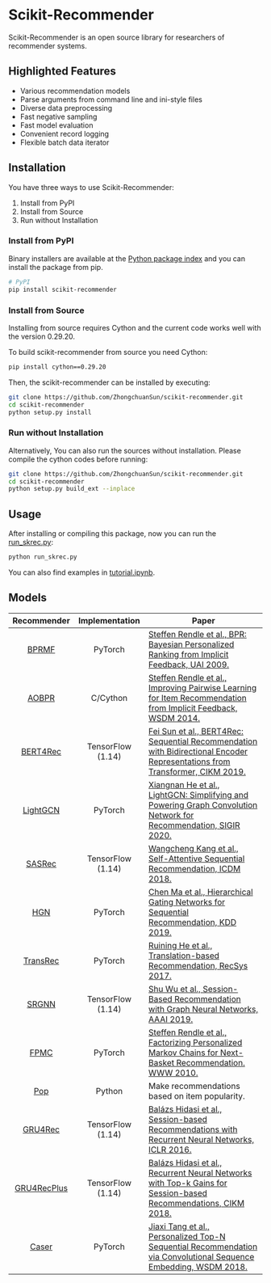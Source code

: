 <!-- Add banner here -->

# Scikit-Recommender

<!-- Describe your project in brief -->
Scikit-Recommender is an open source library for researchers of recommender systems.

## Highlighted Features

- Various recommendation models
- Parse arguments from command line and ini-style files
- Diverse data preprocessing
- Fast negative sampling
- Fast model evaluation
- Convenient record logging
- Flexible batch data iterator

## Installation
<!-- ## Install Scikit-Recommender -->

You have three ways to use Scikit-Recommender:

1. Install from PyPI
2. Install from Source
3. Run without Installation

### Install from PyPI

Binary installers are available at the [Python package index](https://pypi.org/project/scikit-recommender/) and you can install the package from pip.

```sh
# PyPI
pip install scikit-recommender
```

### Install from Source

Installing from source requires Cython and the current code works well with the version 0.29.20.

To build scikit-recommender from source you need Cython:

```sh
pip install cython==0.29.20
```

Then, the scikit-recommender can be installed by executing:

```sh
git clone https://github.com/ZhongchuanSun/scikit-recommender.git
cd scikit-recommender
python setup.py install
```

### Run without Installation

Alternatively, You can also run the sources without installation.
Please compile the cython codes before running:

```sh
git clone https://github.com/ZhongchuanSun/scikit-recommender.git
cd scikit-recommender
python setup.py build_ext --inplace
```

## Usage

After installing or compiling this package, now you can run the [run_skrec.py]([./run_skrec.py](https://github.com/ZhongchuanSun/scikit-recommender/blob/master/run_skrec.py)):

```sh
python run_skrec.py
```

You can also find examples in [tutorial.ipynb](https://github.com/ZhongchuanSun/scikit-recommender/blob/master/tutorial.ipynb).

## Models

| Recommender | Implementation    | Paper|
|:-:|:-:|---|
| [BPRMF](skrec/recommender/BPRMF.py)                   | PyTorch           | [Steffen Rendle et al., BPR: Bayesian Personalized Ranking from Implicit Feedback, UAI 2009.](https://dl.acm.org/doi/10.5555/1795114.1795167) |
| [AOBPR](skrec/recommender/AOBPR/AOBPR.py)             | C/Cython          | [Steffen Rendle et al., Improving Pairwise Learning for Item Recommendation from Implicit Feedback, WSDM 2014.](https://dl.acm.org/doi/10.1145/2556195.2556248) |
| [BERT4Rec](skrec/recommender/BERT4Rec/BERT4Rec.py)    | TensorFlow (1.14) | [Fei Sun et al., BERT4Rec: Sequential Recommendation with Bidirectional Encoder Representations from Transformer, CIKM 2019.](https://dl.acm.org/doi/abs/10.1145/3357384.3357895) |
| [LightGCN](skrec/recommender/LightGCN.py)             | PyTorch           | [Xiangnan He et al., LightGCN: Simplifying and Powering Graph Convolution Network for Recommendation, SIGIR 2020.](https://dl.acm.org/doi/10.1145/3397271.3401063)|
| [SASRec](skrec/recommender/SASRec.py)                 | TensorFlow (1.14) | [Wangcheng Kang et al., Self-Attentive Sequential Recommendation, ICDM 2018.](https://ieeexplore.ieee.org/abstract/document/8594844) |
| [HGN](skrec/recommender/HGN.py)                       |  PyTorch          | [Chen Ma et al., Hierarchical Gating Networks for Sequential Recommendation, KDD 2019.](https://dl.acm.org/doi/10.1145/3292500.3330984) |
| [TransRec](skrec/recommender/TransRec.py)             | PyTorch           | [Ruining He et al., Translation-based Recommendation, RecSys 2017.](https://dl.acm.org/doi/10.1145/3109859.3109882) |
| [SRGNN](skrec/recommender/SRGNN.py)                   | TensorFlow (1.14) | [Shu Wu et al., Session-Based Recommendation with Graph Neural Networks, AAAI 2019.](https://ojs.aaai.org/index.php/AAAI/article/view/3804) |
| [FPMC](skrec/recommender/FPMC.py)                     | PyTorch           | [Steffen Rendle et al., Factorizing Personalized Markov Chains for Next-Basket Recommendation. WWW 2010.](https://dl.acm.org/doi/10.1145/1772690.1772773)  |
| [Pop](skrec/recommender/Pop.py)                       | Python            | Make recommendations based on item popularity. |
| [GRU4Rec](skrec/recommender/GRU4Rec.py)               | TensorFlow (1.14) | [Balázs Hidasi et al., Session-based Recommendations with Recurrent Neural Networks, ICLR 2016.](https://arxiv.org/abs/1511.06939) |
| [GRU4RecPlus](skrec/recommender/GRU4RecPlus.py)       | TensorFlow (1.14) | [Balázs Hidasi et al., Recurrent Neural Networks with Top-k Gains for Session-based Recommendations, CIKM 2018.](https://dl.acm.org/doi/10.1145/3269206.3271761) |
| [Caser](skrec/recommender/Caser.py)                   | PyTorch           |[Jiaxi Tang et al., Personalized Top-N Sequential Recommendation via Convolutional Sequence Embedding, WSDM 2018.](https://dl.acm.org/doi/10.1145/3159652.3159656) |
